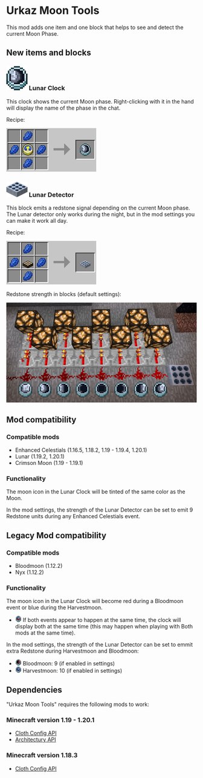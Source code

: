 # Urkaz Moon Tools

This mod adds one item and one block that helps to see and detect the current Moon Phase.

## New items and blocks

### ![Lunar Clock](https://raw.githubusercontent.com/Urkaz/UrkazMoonTools/master/resources/inv_clock.png "Lunar Clock") Lunar Clock

This clock shows the current Moon phase. Right-clicking with it in the hand will display the name of the phase in the chat.

Recipe:

![Lunar Clock](https://raw.githubusercontent.com/Urkaz/UrkazMoonTools/master/resources/recipe_clock.png "Lunar Clock recipe")


### ![Lunar Detector](https://raw.githubusercontent.com/Urkaz/UrkazMoonTools/master/resources/inv_sensor.png "Lunar Detector") Lunar Detector

This block emits a redstone signal depending on the current Moon phase. The Lunar detector only works during the night, but in the mod settings you can make it work all day.

Recipe:

![Lunar Clock](https://raw.githubusercontent.com/Urkaz/UrkazMoonTools/master/resources/recipe_sensor.png "Lunar Detector recipe")

Redstone strength in blocks (default settings):

![](https://raw.githubusercontent.com/Urkaz/UrkazMoonTools/master/resources/help_redstone.png)

## Mod compatibility

### Compatible mods

* Enhanced Celestials (1.16.5, 1.18.2, 1.19 - 1.19.4, 1.20.1)
* Lunar (1.19.2, 1.20.1)
* Crimson Moon (1.19 - 1.19.1)

### Functionality

The moon icon in the Lunar Clock will be tinted of the same color as the Moon.

In the mod settings, the strength of the Lunar Detector can be set to emit 9 Redstone units during any Enhanced Celestials event.


## Legacy Mod compatibility

### Compatible mods

* Bloodmoon (1.12.2)
* Nyx (1.12.2)

### Functionality

The moon icon in the Lunar Clock will become red during a Bloodmoon event or blue during the Harvestmoon.

* ![Bloody harvest](https://raw.githubusercontent.com/Urkaz/UrkazMoonTools/1.12.2/src/main/resources/assets/urkazmoontools/textures/item/moonclock_110.png "Bloody harvest") If both events appear to happen at the same time, the clock will display both at the same time (this may happen when playing with Both mods at the same time).

In the mod settings, the strength of the Lunar Detector can be set to emmit extra Redstone during Harvestmoon and Bloodmoon:

* ![Bloodmoon](https://raw.githubusercontent.com/Urkaz/UrkazMoonTools/1.12.2/src/main/resources/assets/urkazmoontools/textures/item/moonclock_10.png "Bloodmoon") Bloodmoon: 9 (if enabled in settings)
* ![Harvestmoon](https://raw.githubusercontent.com/Urkaz/UrkazMoonTools/1.12.2/src/main/resources/assets/urkazmoontools/textures/item/moonclock_100.png "Harvestmoon") Harvestmoon: 10 (if enabled in settings)

## Dependencies

"Urkaz Moon Tools" requires the following mods to work:

### Minecraft version 1.19 - 1.20.1

* [Cloth Config API](https://www.curseforge.com/minecraft/mc-mods/cloth-config)
* [Architectury API](https://www.curseforge.com/minecraft/mc-mods/architectury-api)

### Minecraft version 1.18.3

* [Cloth Config API](https://www.curseforge.com/minecraft/mc-mods/cloth-config)
